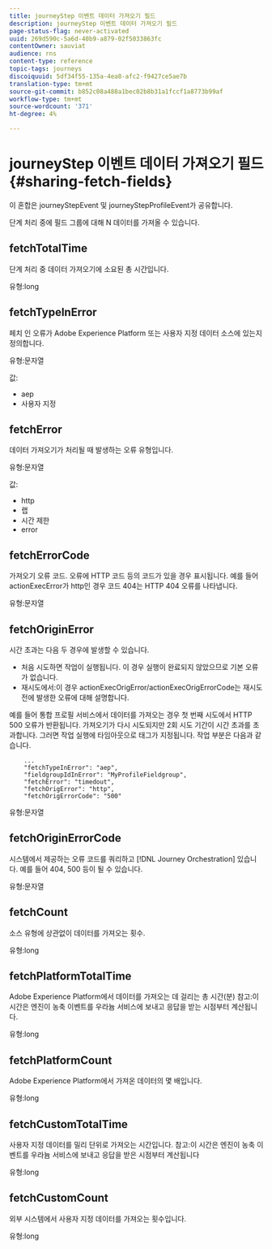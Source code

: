 ```yaml
---
title: journeyStep 이벤트 데이터 가져오기 필드
description: journeyStep 이벤트 데이터 가져오기 필드
page-status-flag: never-activated
uuid: 269d590c-5a6d-40b9-a879-02f5033863fc
contentOwner: sauviat
audience: rns
content-type: reference
topic-tags: journeys
discoiquuid: 5df34f55-135a-4ea8-afc2-f9427ce5ae7b
translation-type: tm+mt
source-git-commit: b852c08a488a1bec02b8b31a1fccf1a8773b99af
workflow-type: tm+mt
source-wordcount: '371'
ht-degree: 4%

---
```



# journeyStep 이벤트 데이터 가져오기 필드 {#sharing-fetch-fields}

이 혼합은 journeyStepEvent 및 journeyStepProfileEvent가 공유합니다.

단계 처리 중에 필드 그룹에 대해 N 데이터를 가져올 수 있습니다.

## fetchTotalTime

단계 처리 중 데이터 가져오기에 소요된 총 시간입니다.

유형:long

## fetchTypeInError

페치 인 오류가 Adobe Experience Platform 또는 사용자 지정 데이터 소스에 있는지 정의합니다.

유형:문자열

값:
* aep
* 사용자 지정

## fetchError

데이터 가져오기가 처리될 때 발생하는 오류 유형입니다.

유형:문자열

값:
* http
* 랩
* 시간 제한
* error

## fetchErrorCode

가져오기 오류 코드. 오류에 HTTP 코드 등의 코드가 있을 경우 표시됩니다. 예를 들어 actionExecError가 http인 경우 코드 404는 HTTP 404 오류를 나타냅니다.

유형:문자열

## fetchOriginError

시간 초과는 다음 두 경우에 발생할 수 있습니다.

* 처음 시도하면 작업이 실행됩니다. 이 경우 실행이 완료되지 않았으므로 기본 오류가 없습니다.
* 재시도에서:이 경우 actionExecOrigError/actionExecOrigErrorCode는 재시도 전에 발생한 오류에 대해 설명합니다.

예를 들어 통합 프로필 서비스에서 데이터를 가져오는 경우 첫 번째 시도에서 HTTP 500 오류가 반환됩니다. 가져오기가 다시 시도되지만 2회 시도 기간이 시간 초과를 초과합니다. 그러면 작업 실행에 타임아웃으로 태그가 지정됩니다. 작업 부분은 다음과 같습니다.

```
    ...
    "fetchTypeInError": "aep",
    "fieldgroupIdInError": "MyProfileFieldgroup",
    "fetchError": "timedout",
    "fetchOrigError": "http",
    "fetchOrigErrorCode": "500"
```

유형:문자열

## fetchOriginErrorCode

시스템에서 제공하는 오류 코드를 쿼리하고 [!DNL Journey Orchestration] 있습니다. 예를 들어 404, 500 등이 될 수 있습니다.

유형:문자열

## fetchCount

소스 유형에 상관없이 데이터를 가져오는 횟수.

유형:long

## fetchPlatformTotalTime

Adobe Experience Platform에서 데이터를 가져오는 데 걸리는 총 시간(분) 참고:이 시간은 엔진이 농축 이벤트를 우라늄 서비스에 보내고 응답을 받는 시점부터 계산됩니다.

유형:long

## fetchPlatformCount

Adobe Experience Platform에서 가져온 데이터의 몇 배입니다.

유형:long

## fetchCustomTotalTime

사용자 지정 데이터를 밀리 단위로 가져오는 시간입니다. 참고:이 시간은 엔진이 농축 이벤트를 우라늄 서비스에 보내고 응답을 받은 시점부터 계산됩니다

유형:long

## fetchCustomCount

외부 시스템에서 사용자 지정 데이터를 가져오는 횟수입니다.

유형:long
